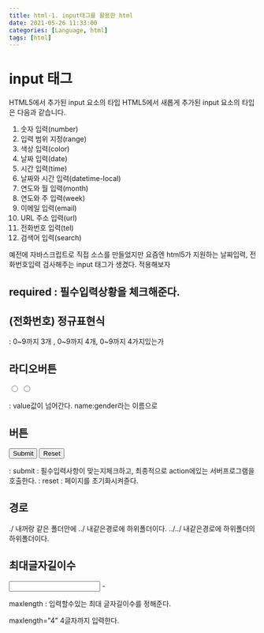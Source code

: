 ```yaml
---
title: html-1. input태그를 활용한 html
date: 2021-05-26 11:33:00
categories: [Language, html]
tags: [html]
---
```


# input 태그

HTML5에서 추가된 input 요소의 타입
HTML5에서 새롭게 추가된 input 요소의 타입은 다음과 같습니다.

1. 숫자 입력(number)
2. 입력 범위 지정(range)
3. 색상 입력(color)
4. 날짜 입력(date)
5. 시간 입력(time)
6. 날짜와 시간 입력(datetime-local)
7. 연도와 월 입력(month)
8. 연도와 주 입력(week)
9. 이메일 입력(email)
10. URL 주소 입력(url)
11. 전화번호 입력(tel)
12. 검색어 입력(search)


예전에 자바스크립트로 직접 소스를 만들었지만
요즘엔 html5가 지원하는 날짜입력, 전화번호입력 검사해주는 
input 태그가 생겼다. 적용해보자



## required : 필수입력상황을 체크해준다.


## (전화번호) 정규표현식
<!-- s<input type="tel" name="telNo" required pattern="[0-9]{3}-[0-9]{4}-[0-9]{4}" title="###-####-####"> -->


<!-- s<input type="tel" name="telNo" required pattern="[0-9]{3}-[0-9]{4}-[0-9]{4}" title="###-####-####"> -->
: 0~9까지 3개 , 0~9까지 4개, 0~9까지 4가지있는가


## 라디오버튼

<input type="radio" name="gender" value="M">
<input type="radio" name="gender" value="F">

<!--<input type="radio" name="gender" value="M">남자-->
<!--<input type="radio" name="gender" value="F">여자-->
: value값이 넘어간다. name:gender라는 이름으로



## 버튼
<input type="submit" name="Send">  <!-- submit버튼 -->
<input type="reset" name="Reset">  <!-- reset버튼 -->

<!--<input type="submit" name="Send"> --> <!-- submit버튼 -->
<!--<input type="reset" name="Reset"> --> <!-- reset버튼 -->

: submit : 필수입력사항이 맞는지체크하고, 최종적으로 action에있는 서버프로그램을 호출한다.
: reset : 페이지를 초기화시켜쥰다.

## 경로
<form action="../../0524/html/sample.html" method="get">
  
  
 <!--<form action="../../0524/html/sample.html" method="get">-->
./ 내꺼랑 같은 폴더안에
../ 내같은경로에 하위폴더이다.
../../ 내같은경로에 하위폴더의 하위폴더이다.

  
## 최대글자길이수
  <input class="pbox" type="text" maxlength="4" /> -
  
<!--<input class="pbox" type="text" maxlength="4" /> - -->
maxlength : 입력할수있는 최대 글자길이수를 정해준다.

  
maxlength="4"
4글자까지 입력한다. 






